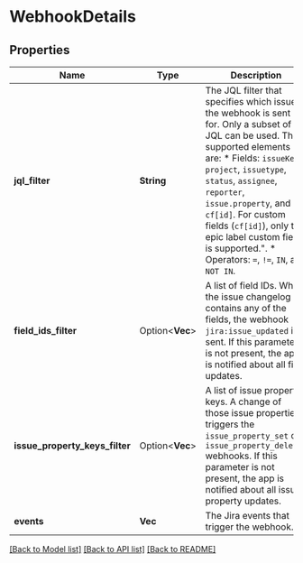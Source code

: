 # WebhookDetails

## Properties

Name | Type | Description | Notes
------------ | ------------- | ------------- | -------------
**jql_filter** | **String** | The JQL filter that specifies which issues the webhook is sent for. Only a subset of JQL can be used. The supported elements are:   *  Fields: `issueKey`, `project`, `issuetype`, `status`, `assignee`, `reporter`, `issue.property`, and `cf[id]`. For custom fields (`cf[id]`), only the epic label custom field is supported.\".  *  Operators: `=`, `!=`, `IN`, and `NOT IN`. | 
**field_ids_filter** | Option<**Vec<String>**> | A list of field IDs. When the issue changelog contains any of the fields, the webhook `jira:issue_updated` is sent. If this parameter is not present, the app is notified about all field updates. | [optional]
**issue_property_keys_filter** | Option<**Vec<String>**> | A list of issue property keys. A change of those issue properties triggers the `issue_property_set` or `issue_property_deleted` webhooks. If this parameter is not present, the app is notified about all issue property updates. | [optional]
**events** | **Vec<String>** | The Jira events that trigger the webhook. | 

[[Back to Model list]](../README.md#documentation-for-models) [[Back to API list]](../README.md#documentation-for-api-endpoints) [[Back to README]](../README.md)


